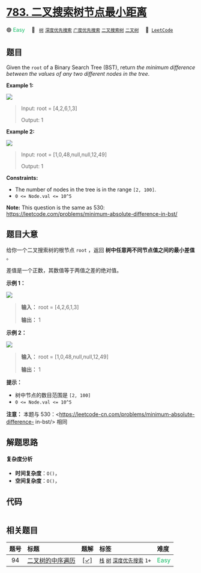 # [783. 二叉搜索树节点最小距离](https://leetcode.com/problems/minimum-distance-between-bst-nodes)

🟢 <font color=#15bd66>Easy</font>&emsp; 🔖&ensp; [`树`](/tag/tree.md) [`深度优先搜索`](/tag/depth-first-search.md) [`广度优先搜索`](/tag/breadth-first-search.md) [`二叉搜索树`](/tag/binary-search-tree.md) [`二叉树`](/tag/binary-tree.md)&emsp; 🔗&ensp;[`LeetCode`](https://leetcode.com/problems/minimum-distance-between-bst-nodes)

## 题目

Given the `root` of a Binary Search Tree (BST), return _the minimum difference
between the values of any two different nodes in the tree_.



**Example 1:**

![](https://assets.leetcode.com/uploads/2021/02/05/bst1.jpg)

> Input: root = [4,2,6,1,3]
> 
> Output: 1

**Example 2:**

![](https://assets.leetcode.com/uploads/2021/02/05/bst2.jpg)

> Input: root = [1,0,48,null,null,12,49]
> 
> Output: 1

**Constraints:**

  * The number of nodes in the tree is in the range `[2, 100]`.
  * `0 <= Node.val <= 10^5`



**Note:** This question is the same as 530:
<https://leetcode.com/problems/minimum-absolute-difference-in-bst/>


## 题目大意

给你一个二叉搜索树的根节点 `root` ，返回 **树中任意两不同节点值之间的最小差值** 。

差值是一个正数，其数值等于两值之差的绝对值。



**示例 1：**

![](https://assets.leetcode.com/uploads/2021/02/05/bst1.jpg)

> 
> 
> 
> 
> 
> **输入：** root = [4,2,6,1,3]
> 
> **输出：** 1
> 
> 

**示例 2：**

![](https://assets.leetcode.com/uploads/2021/02/05/bst2.jpg)

> 
> 
> 
> 
> 
> **输入：** root = [1,0,48,null,null,12,49]
> 
> **输出：** 1
> 
> 



**提示：**

  * 树中节点的数目范围是 `[2, 100]`
  * `0 <= Node.val <= 10^5`



**注意：** 本题与 530：<https://leetcode-cn.com/problems/minimum-absolute-difference-
in-bst/> 相同


## 解题思路

#### 复杂度分析

- **时间复杂度**：`O()`，
- **空间复杂度**：`O()`，

## 代码

```javascript

```

## 相关题目

<!-- prettier-ignore -->
| 题号 | 标题 | 题解 | 标签 | 难度 |
| :------: | :------ | :------: | :------ | :------ |
| 94 | [二叉树的中序遍历](https://leetcode.com/problems/binary-tree-inorder-traversal) | [[✓]](/problem/0094.md) |  [`栈`](/tag/stack.md) [`树`](/tag/tree.md) [`深度优先搜索`](/tag/depth-first-search.md) `1+` | <font color=#15bd66>Easy</font> |